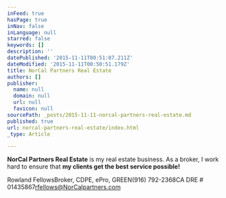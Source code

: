 ```yaml
---
inFeed: true
hasPage: true
inNav: false
inLanguage: null
starred: false
keywords: []
description: ''
datePublished: '2015-11-11T00:51:07.211Z'
dateModified: '2015-11-11T00:50:51.179Z'
title: NorCal Partners Real Estate
authors: []
publisher:
  name: null
  domain: null
  url: null
  favicon: null
sourcePath: _posts/2015-11-11-norcal-partners-real-estate.md
published: true
url: norcal-partners-real-estate/index.html
_type: Article

---
```

**NorCal Partners Real Estate** is my real estate business.  As a broker, I work hard to ensure that **my clients get the best service possible!**

Rowland FellowsBroker, CDPE, ePro, GREEN(916) 792-2368CA DRE \# 01435867[rfellows@NorCalpartners.com][0]

[0]: mailto:rfellows@NorCalpartners.com